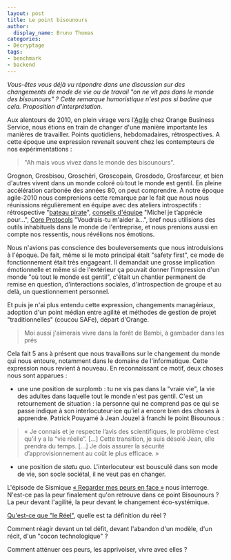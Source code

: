 ```yaml
---
layout: post
title: Le point bisounours
author:
  display_name: Bruno Thomas
categories:
- Décryptage
tags:
- benchmark
- backend
---
```


*Vous-êtes vous déjà vu répondre dans une discussion sur des changements de mode de vie ou de travail "on ne vit pas dans le monde des bisounours" ? Cette remarque humoristique n'est pas si badine que cela. Proposition d'interprétation.*

Aux alentours de 2010, en plein virage vers l'[Agile](http://referentiel.institut-agile.fr/) chez Orange Business Service, nous étions en train de changer d'une manière importante les manières de travailler. Points quotidiens, hebdomadaires, rétrospectives. A cette époque une expression revenait souvent chez les contempteurs de nos expérimentations :

> "Ah mais vous vivez dans le monde des bisounours".

Grognon, Grosbisou, Groschéri, Groscopain, Grosdodo, Grosfarceur, et bien d'autres vivent dans un monde coloré où tout le monde est gentil. En pleine accélération carbonée des années 80, on peut comprendre. À notre époque agile-2010 nous comprenions cette remarque par le fait que nous nous réunissions régulièrement en équipe avec des ateliers introspectifs : rétrospective "[bateau pirate](https://retromat.org/en/?id=19)", [conseils d'équipe](https://ut7.fr/blog/2015/11/18/animer-vos-retrospectives-avec-le-conseil.html) "Michel je t’apprécie pour...", [Core Protocols](https://thecoreprotocols.org/) "Voudrais-tu m'aider à...", bref nous utilisions des outils inhabituels dans le monde de l'entreprise, et nous prenions aussi en compte nos ressentis, nous révélions nos émotions.

Nous n'avions pas conscience des bouleversements que nous introduisions à l'époque. De fait, même si le moto principal était "safety first", ce mode de fonctionnement était très engageant. Il demandait une grosse implication émotionnelle et même si de l'extérieur ça pouvait donner l'impression d'un monde "où tout le monde est gentil", c'était un chantier permanent de remise en question, d’interactions sociales, d'introspection de groupe et au delà, un questionnement personnel.

Et puis je n'ai plus entendu cette expression, changements managériaux, adoption d'un point médian entre agilité et méthodes de gestion de projet "traditionnelles" (coucou SAFe), départ d'Orange.

> Moi aussi j'aimerais vivre dans la forêt de Bambi, à gambader dans les prés

Cela fait 5 ans à présent que nous travaillons sur le changement du monde qui nous entoure, notamment dans le domaine de l'informatique. Cette expression nous revient à nouveau. En reconnaissant ce motif, deux choses nous sont apparues :

- une une position de surplomb : tu ne vis pas dans la "vraie vie", la vie des adultes dans laquelle tout le monde n'est pas gentil. C'est un retournement de situation : la personne qui ne comprend pas ce qui se passe indique à son interlocuteur·ice qu'iel a encore bien des choses à apprendre. Patrick Pouyamé à Jean Jouzel à franchi le point Bisounous :

> « Je connais et je respecte l’avis des scientifiques, le problème c’est qu’il y a la “vie réelle”. […] Cette transition, je suis désolé Jean, elle prendra du temps. […] Je dois assurer la sécurité d’approvisionnement au coût le plus efficace. »

- une position de _statu quo_. L'interlocuteur est bousculé dans son mode de vie, son socle sociétal, il ne veut pas en changer.

L'épisode de Sismique [« Regarder mes peurs en face »](https://www.sismique.fr/post/inspiration-regarder-mes-peurs-en-face) nous interroge. N'est-ce pas la peur finalement qu'on retrouve dans ce point Bisounours ? La peur devant l'agilité, la peur devant le changement éco-systémique.

[Qu'est-ce que "le Réel"](https://www.youtube.com/watch?v=EC3qHdMB4_o), quelle est ta définition du réel ?

Comment réagir devant un tel défit, devant l'abandon d'un modèle, d'un récit, d'un "cocon technologique" ?

Comment atténuer ces peurs, les apprivoiser, vivre avec elles ?
